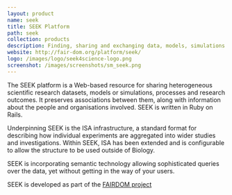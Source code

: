 ```yaml
---
layout: product
name: seek
title: SEEK Platform
path: seek
collection: products
description: Finding, sharing and exchanging data, models, simulations and processes in life sciences
website: http://fair-dom.org/platform/seek/
logo: /images/logo/seek4science-logo.png
screenshot: /images/screenshots/sm_seek.png
---
```


The SEEK platform is a Web-based resource for sharing heterogeneous scientific research datasets, models or simulations, processes and research outcomes. It preserves associations between them, along with information about the people and organisations involved. SEEK is written in Ruby on Rails.

Underpinning SEEK is the ISA infrastructure, a standard format for describing how individual experiments are aggregated into wider studies and investigations. Within SEEK, ISA has been extended and is configurable to allow the structure to be used outside of Biology.

SEEK is incorporating semantic technology allowing sophisticated queries over the data, yet without getting in the way of your users.

SEEK is developed as part of the [FAIRDOM project](/projects/fairdom/)